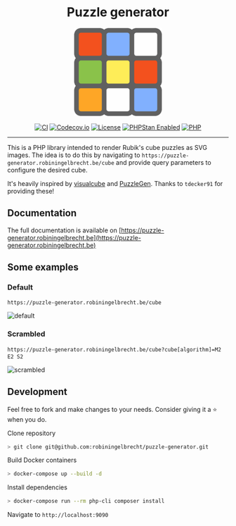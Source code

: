<h1 align="center">Puzzle generator</h1>

<p align="center">
	<img src="https://raw.githubusercontent.com/robiningelbrecht/puzzle-generator/master/public/logo.png" alt="Slim" width="200">
</p>

<p align="center">
<a href="https://github.com/robiningelbrecht/puzzle-generator/actions/workflows/ci.yml"><img src="https://github.com/robiningelbrecht/puzzle-generator/actions/workflows/ci.yml/badge.svg" alt="CI"></a>
<a href="https://codecov.io/gh/robiningelbrecht/puzzle-generator" ><img src="https://codecov.io/gh/robiningelbrecht/puzzle-generator/branch/master/graph/badge.svg?token=hgnlFWvWvw" alt="Codecov.io"/></a>
<a href="https://github.com/robiningelbrecht/puzzle-generator/blob/master/LICENSE"><img src="https://img.shields.io/github/license/robiningelbrecht/puzzle-generator?color=428f7e&logo=open%20source%20initiative&logoColor=white" alt="License"></a>
<a href="https://phpstan.org/"><img src="https://img.shields.io/badge/PHPStan-level%209-succes.svg?logo=php&logoColor=white&color=31C652" alt="PHPStan Enabled"></a>
<a href="https://php.net/"><img src="https://img.shields.io/packagist/php-v/robiningelbrecht/puzzle-generator/dev-master?color=%23777bb3&logo=php&logoColor=white" alt="PHP"></a>
</p>

---

This is a PHP library intended to render Rubik's cube puzzles as SVG images.
The idea is to do this by navigating to `https://puzzle-generator.robiningelbrecht.be/cube`
and provide query parameters to configure the desired cube.

It's heavily inspired by <a href="https://github.com/tdecker91/visualcube">visualcube</a>
and <a href="https://github.com/tdecker91/puzzle-gen">PuzzleGen</a>. Thanks to `tdecker91`
for providing these!

## Documentation

The full documentation is available on 
[https://puzzle-generator.robiningelbrecht.be](https://puzzle-generator.robiningelbrecht.be)

## Some examples

### Default

```
https://puzzle-generator.robiningelbrecht.be/cube
```

![default](https://puzzle-generator.robiningelbrecht.be/cube)

### Scrambled

```
https://puzzle-generator.robiningelbrecht.be/cube?cube[algorithm]=M2 E2 S2
```

![scrambled](https://puzzle-generator.robiningelbrecht.be/cube?cube[algorithm]=M2%20E2%20S2)

## Development

Feel free to fork and make changes to your needs. Consider giving it a ⭐ when you do.

Clone repository

```bash
> git clone git@github.com:robiningelbrecht/puzzle-generator.git
```

Build Docker containers

```bash
> docker-compose up --build -d
```

Install dependencies

```bash
> docker-compose run --rm php-cli composer install
```

Navigate to `http://localhost:9090`
